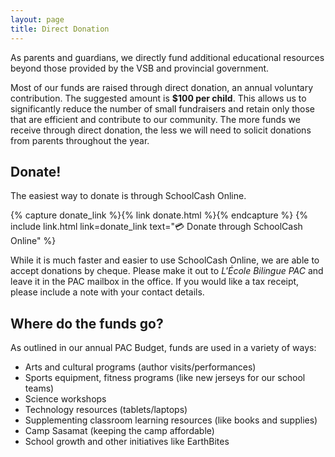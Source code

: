 ```yaml
---
layout: page
title: Direct Donation
---
```


As parents and guardians, we directly fund additional educational resources beyond those provided by the VSB and provincial government.

Most of our funds are raised through direct donation, an annual voluntary contribution. The suggested amount is **$100 per child**. This allows us to significantly reduce the number of small fundraisers and retain only those that are efficient and contribute to our community. The more funds we receive through direct donation, the less we will need to solicit donations from parents throughout the year.

## Donate!

The easiest way to donate is through SchoolCash Online.

{% capture donate_link %}{% link donate.html %}{% endcapture %}
{% include link.html link=donate_link text="💳 Donate through SchoolCash Online" %}

While it is much faster and easier to use SchoolCash Online, we are able to accept donations by cheque. Please make it out to *L'École Bilingue PAC* and leave it in the PAC mailbox in the office. If you would like a tax receipt, please include a note with your contact details.

## Where do the funds go?

As outlined in our annual PAC Budget, funds are used in a variety of ways:

* Arts and cultural programs (author visits/performances)
* Sports equipment, fitness programs (like new jerseys for our school teams)
* Science workshops
* Technology resources (tablets/laptops)
* Supplementing classroom learning resources (like books and supplies)
* Camp Sasamat (keeping the camp affordable)
* School growth and other initiatives like EarthBites